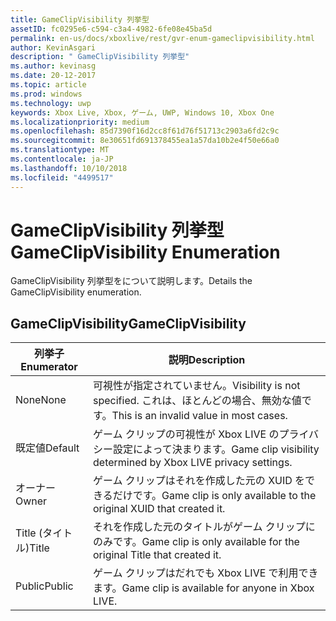 ```yaml
---
title: GameClipVisibility 列挙型
assetID: fc0295e6-c594-c3a4-4982-6fe08e45ba5d
permalink: en-us/docs/xboxlive/rest/gvr-enum-gameclipvisibility.html
author: KevinAsgari
description: " GameClipVisibility 列挙型"
ms.author: kevinasg
ms.date: 20-12-2017
ms.topic: article
ms.prod: windows
ms.technology: uwp
keywords: Xbox Live, Xbox, ゲーム, UWP, Windows 10, Xbox One
ms.localizationpriority: medium
ms.openlocfilehash: 85d7390f16d2cc8f61d76f51713c2903a6fd2c9c
ms.sourcegitcommit: 8e30651fd691378455ea1a57da10b2e4f50e66a0
ms.translationtype: MT
ms.contentlocale: ja-JP
ms.lasthandoff: 10/10/2018
ms.locfileid: "4499517"
---
```

# <a name="gameclipvisibility-enumeration"></a><span data-ttu-id="3fe5c-104">GameClipVisibility 列挙型</span><span class="sxs-lookup"><span data-stu-id="3fe5c-104">GameClipVisibility Enumeration</span></span>
<span data-ttu-id="3fe5c-105">GameClipVisibility 列挙型をについて説明します。</span><span class="sxs-lookup"><span data-stu-id="3fe5c-105">Details the GameClipVisibility enumeration.</span></span> 
<a id="ID4ER"></a>

 
## <a name="gameclipvisibility"></a><span data-ttu-id="3fe5c-106">GameClipVisibility</span><span class="sxs-lookup"><span data-stu-id="3fe5c-106">GameClipVisibility</span></span>
 
| <b><span data-ttu-id="3fe5c-107">列挙子</span><span class="sxs-lookup"><span data-stu-id="3fe5c-107">Enumerator</span></span></b>| <b><span data-ttu-id="3fe5c-108">説明</span><span class="sxs-lookup"><span data-stu-id="3fe5c-108">Description</span></span></b>| 
| --- | --- | 
| <span data-ttu-id="3fe5c-109">None</span><span class="sxs-lookup"><span data-stu-id="3fe5c-109">None</span></span>| <span data-ttu-id="3fe5c-110">可視性が指定されていません。</span><span class="sxs-lookup"><span data-stu-id="3fe5c-110">Visibility is not specified.</span></span> <span data-ttu-id="3fe5c-111">これは、ほとんどの場合、無効な値です。</span><span class="sxs-lookup"><span data-stu-id="3fe5c-111">This is an invalid value in most cases.</span></span>| 
| <span data-ttu-id="3fe5c-112">既定値</span><span class="sxs-lookup"><span data-stu-id="3fe5c-112">Default</span></span>| <span data-ttu-id="3fe5c-113">ゲーム クリップの可視性が Xbox LIVE のプライバシー設定によって決まります。</span><span class="sxs-lookup"><span data-stu-id="3fe5c-113">Game clip visibility determined by Xbox LIVE privacy settings.</span></span>| 
| <span data-ttu-id="3fe5c-114">オーナー</span><span class="sxs-lookup"><span data-stu-id="3fe5c-114">Owner</span></span>| <span data-ttu-id="3fe5c-115">ゲーム クリップはそれを作成した元の XUID をできるだけです。</span><span class="sxs-lookup"><span data-stu-id="3fe5c-115">Game clip is only available to the original XUID that created it.</span></span>| 
| <span data-ttu-id="3fe5c-116">Title (タイトル)</span><span class="sxs-lookup"><span data-stu-id="3fe5c-116">Title</span></span>| <span data-ttu-id="3fe5c-117">それを作成した元のタイトルがゲーム クリップにのみです。</span><span class="sxs-lookup"><span data-stu-id="3fe5c-117">Game clip is only available for the original Title that created it.</span></span>| 
| <span data-ttu-id="3fe5c-118">Public</span><span class="sxs-lookup"><span data-stu-id="3fe5c-118">Public</span></span>| <span data-ttu-id="3fe5c-119">ゲーム クリップはだれでも Xbox LIVE で利用できます。</span><span class="sxs-lookup"><span data-stu-id="3fe5c-119">Game clip is available for anyone in Xbox LIVE.</span></span>| 
  